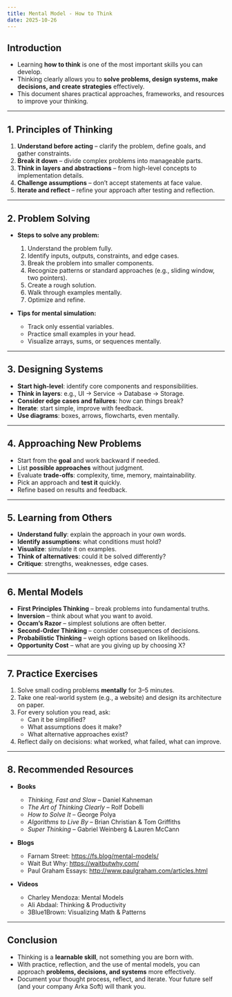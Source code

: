 ```yaml
---
title: Mental Model - How to Think
date: 2025-10-26
---
```


## Introduction

- Learning **how to think** is one of the most important skills you can develop.  
- Thinking clearly allows you to **solve problems, design systems, make decisions, and create strategies** effectively.  
- This document shares practical approaches, frameworks, and resources to improve your thinking.  

---

## 1. Principles of Thinking

1. **Understand before acting** – clarify the problem, define goals, and gather constraints.  
2. **Break it down** – divide complex problems into manageable parts.  
3. **Think in layers and abstractions** – from high-level concepts to implementation details.  
4. **Challenge assumptions** – don’t accept statements at face value.  
5. **Iterate and reflect** – refine your approach after testing and reflection.  

---

## 2. Problem Solving

- **Steps to solve any problem:**
  1. Understand the problem fully.
  2. Identify inputs, outputs, constraints, and edge cases.
  3. Break the problem into smaller components.
  4. Recognize patterns or standard approaches (e.g., sliding window, two pointers).
  5. Create a rough solution.
  6. Walk through examples mentally.
  7. Optimize and refine.

- **Tips for mental simulation:**
  - Track only essential variables.
  - Practice small examples in your head.
  - Visualize arrays, sums, or sequences mentally.

---

## 3. Designing Systems

- **Start high-level**: identify core components and responsibilities.  
- **Think in layers**: e.g., UI → Service → Database → Storage.  
- **Consider edge cases and failures**: how can things break?  
- **Iterate**: start simple, improve with feedback.  
- **Use diagrams**: boxes, arrows, flowcharts, even mentally.

---

## 4. Approaching New Problems

- Start from the **goal** and work backward if needed.  
- List **possible approaches** without judgment.  
- Evaluate **trade-offs**: complexity, time, memory, maintainability.  
- Pick an approach and **test it** quickly.  
- Refine based on results and feedback.

---

## 5. Learning from Others

- **Understand fully**: explain the approach in your own words.  
- **Identify assumptions**: what conditions must hold?  
- **Visualize**: simulate it on examples.  
- **Think of alternatives**: could it be solved differently?  
- **Critique**: strengths, weaknesses, edge cases.

---

## 6. Mental Models

- **First Principles Thinking** – break problems into fundamental truths.  
- **Inversion** – think about what you want to avoid.  
- **Occam’s Razor** – simplest solutions are often better.  
- **Second-Order Thinking** – consider consequences of decisions.  
- **Probabilistic Thinking** – weigh options based on likelihoods.  
- **Opportunity Cost** – what are you giving up by choosing X?

---

## 7. Practice Exercises

1. Solve small coding problems **mentally** for 3–5 minutes.  
2. Take one real-world system (e.g., a website) and design its architecture on paper.  
3. For every solution you read, ask:
   - Can it be simplified?
   - What assumptions does it make?
   - What alternative approaches exist?
4. Reflect daily on decisions: what worked, what failed, what can improve.

---

## 8. Recommended Resources

- **Books**
  - *Thinking, Fast and Slow* – Daniel Kahneman  
  - *The Art of Thinking Clearly* – Rolf Dobelli  
  - *How to Solve It* – George Polya  
  - *Algorithms to Live By* – Brian Christian & Tom Griffiths  
  - *Super Thinking* – Gabriel Weinberg & Lauren McCann  

- **Blogs**
  - Farnam Street: <https://fs.blog/mental-models/>  
  - Wait But Why: <https://waitbutwhy.com/>  
  - Paul Graham Essays: <http://www.paulgraham.com/articles.html>  

- **Videos**
  - Charley Mendoza: Mental Models  
  - Ali Abdaal: Thinking & Productivity  
  - 3Blue1Brown: Visualizing Math & Patterns  

---

## Conclusion

- Thinking is a **learnable skill**, not something you are born with.  
- With practice, reflection, and the use of mental models, you can approach **problems, decisions, and systems** more effectively.  
- Document your thought process, reflect, and iterate. Your future self (and your company Arka Soft) will thank you.
